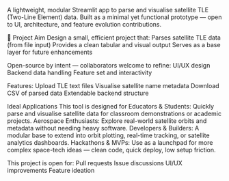 A lightweight, modular Streamlit app to parse and visualise satellite TLE (Two-Line Element) data. Built as a minimal yet functional prototype — open to UI, architecture, and feature evolution contributions.

🎯 Project Aim
Design a small, efficient project that:
Parses satellite TLE data (from file input)
Provides a clean tabular and visual output
Serves as a base layer for future enhancements

Open-source by intent — collaborators welcome to refine:
UI/UX design
Backend data handling
Feature set and interactivity

 Features:
 Upload TLE text files
 Visualise satellite name metadata
 Download CSV of parsed data
 Extendable backend structure

Ideal Applications
This tool is designed for
Educators & Students: Quickly parse and visualise satellite data for classroom demonstrations or academic projects.
Aerospace Enthusiasts: Explore real-world satellite orbits and metadata without needing heavy software.
Developers & Builders: A modular base to extend into orbit plotting, real-time tracking, or satellite analytics dashboards.
Hackathons & MVPs: Use as a launchpad for more complex space-tech ideas — clean code, quick deploy, low setup friction.

This project is open for:
Pull requests
Issue discussions
UI/UX improvements
Feature ideation
